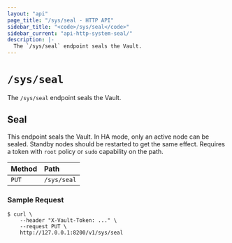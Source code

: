```yaml
---
layout: "api"
page_title: "/sys/seal - HTTP API"
sidebar_title: "<code>/sys/seal</code>"
sidebar_current: "api-http-system-seal/"
description: |-
  The `/sys/seal` endpoint seals the Vault.
---
```


# `/sys/seal`

The `/sys/seal` endpoint seals the Vault.

## Seal

This endpoint seals the Vault. In HA mode, only an active node can be sealed.
Standby nodes should be restarted to get the same effect. Requires a token with
`root` policy or `sudo` capability on the path.

| Method   | Path                         |
| :--------------------------- | :--------------------- |
| `PUT`    | `/sys/seal`                  |

### Sample Request

```
$ curl \
    --header "X-Vault-Token: ..." \
    --request PUT \
    http://127.0.0.1:8200/v1/sys/seal
```
